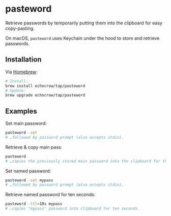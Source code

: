 # pasteword

Retrieve passwords by temporarily putting them into the clipboard for easy copy-pasting.

On macOS, `pasteword` uses Keychain under the hood to store and retrieve passwords.


## Installation

Via [Homebrew](https://brew.sh/):
```sh
# Install:
brew install echocrow/tap/pasteword
# Update:
brew upgrade echocrow/tap/pasteword
```


## Examples

Set main password:
```sh
pasteword -set
# …followed by password prompt (also accepts stdin).
```
Retrieve & copy main pass:
```sh
pasteword
# …copies the previously stored main password into the clipboard for three seconds.
```
Set named password:
```sh
pasteword -set mypass
# …followed by password prompt (also accepts stdin).
```
Retrieve named password for ten seconds:
```sh
pasteword -ttl=10s mypass
# …copies "mypass" password into clipboard for ten seconds.
```
